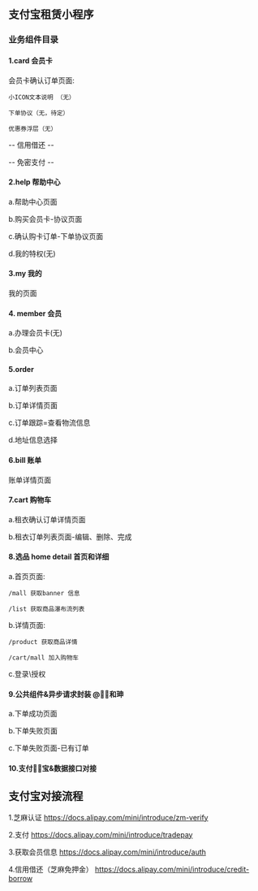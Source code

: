 ## 支付宝租赁小程序

### 业务组件目录

#### 1.card  会员卡

会员卡确认订单页面: 

    小ICON文本说明 （无）

    下单协议（无，待定）
    
    优惠券浮层（无）
    
    
-- 信用借还 --

-- 免密支付 --
    

#### 2.help 帮助中心

a.帮助中心页面

b.购买会员卡-协议页面

c.确认购卡订单-下单协议页面

d.我的特权(无)

#### 3.my  我的

我的页面

#### 4. member 会员

a.办理会员卡(无)

b.会员中心 


#### 5.order  

a.订单列表页面

b.订单详情页面

c.订单跟踪=查看物流信息

d.地址信息选择
   

#### 6.bill  账单 

账单详情页面

#### 7.cart 购物车 

a.租衣确认订单详情页面 

b.租衣订单列表页面-编辑、删除、完成


    
#### 8.选品 home detail 首页和详细

a.首页页面:

    /mall 获取banner 信息
    
    /list 获取商品瀑布流列表

b.详情页面:

    /product 获取商品详情
    
    /cart/mall 加入购物车
    
c.登录\授权    
    
    

#### 9.公共组件&异步请求封装 @和珅

a.下单成功页面

b.下单失败页面

c.下单失败页面-已有订单



#### 10.支付宝&数据接口对接

## 支付宝对接流程

1.芝麻认证 https://docs.alipay.com/mini/introduce/zm-verify

2.支付 https://docs.alipay.com/mini/introduce/tradepay

3.获取会员信息  https://docs.alipay.com/mini/introduce/auth

4.信用借还（芝麻免押金） https://docs.alipay.com/mini/introduce/credit-borrow

